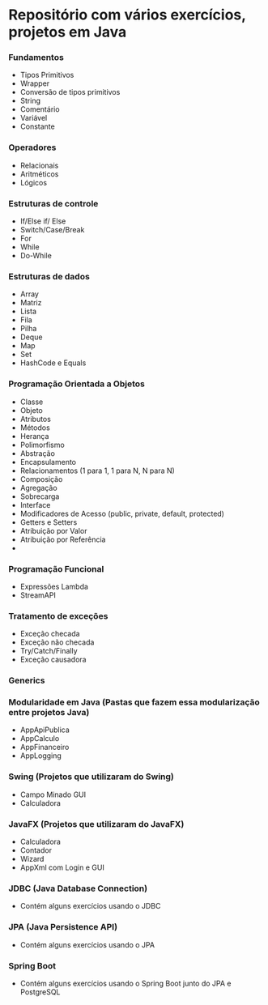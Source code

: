 # Repositório com vários exercícios, projetos em Java

### Fundamentos
- Tipos Primitivos
- Wrapper
- Conversão de tipos primitivos
- String
- Comentário
- Variável
- Constante

### Operadores
- Relacionais
- Aritméticos
- Lógicos

### Estruturas de controle
- If/Else if/ Else
- Switch/Case/Break
- For
- While
- Do-While

### Estruturas de dados
- Array
- Matriz
- Lista
- Fila
- Pilha
- Deque
- Map
- Set
- HashCode e Equals

### Programação Orientada a Objetos 
- Classe
- Objeto
- Atributos
- Métodos
- Herança
- Polimorfismo
- Abstração
- Encapsulamento
- Relacionamentos (1 para 1, 1 para N, N para N)
- Composição
- Agregação
- Sobrecarga
- Interface
- Modificadores de Acesso (public, private, default, protected)
- Getters e Setters
- Atribuição por Valor
- Atribuição por Referência
- 

### Programação Funcional
- Expressões Lambda
- StreamAPI

### Tratamento de exceções
- Exceção checada
- Exceção não checada
- Try/Catch/Finally
- Exceção causadora

### Generics

### Modularidade em Java (Pastas que fazem essa modularização entre projetos Java)
- AppApiPublica
- AppCalculo
- AppFinanceiro
- AppLogging

### Swing (Projetos que utilizaram do Swing)
- Campo Minado GUI
- Calculadora

### JavaFX (Projetos que utilizaram do JavaFX)
- Calculadora
- Contador
- Wizard
- AppXml com Login e GUI

### JDBC (Java Database Connection)
- Contém alguns exercícios usando o JDBC

### JPA (Java Persistence API)
- Contém alguns exercícios usando o JPA

### Spring Boot
- Contém alguns exercícios usando o Spring Boot junto do JPA e PostgreSQL
